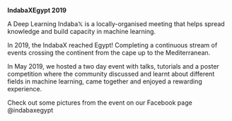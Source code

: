 **IndabaXEgypt 2019**

A Deep Learning Indaba𝕏 is a locally-organised meeting that helps spread knowledge and build capacity in machine learning.

In 2019, the IndabaX reached Egypt! Completing a continuous stream of events crossing the continent from the cape up to the Mediterranean. 

In May 2019, we hosted a two day event with talks, tutorials and a poster competition where the community discussed and learnt about different fields in machine learning, came together and enjoyed a rewarding experience.

Check out some pictures from the event on our Facebook page @indabaxegypt

